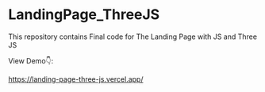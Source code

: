 # LandingPage_ThreeJS

This repository contains Final code for The Landing Page with JS and Three JS

View Demo👇:

https://landing-page-three-js.vercel.app/
